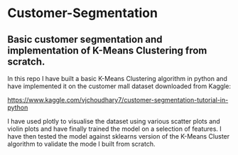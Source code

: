 # Customer-Segmentation
## Basic customer segmentation and implementation of K-Means Clustering from scratch.

In this repo I have built a basic K-Means Clustering algorithm in python and have implemented it on the customer mall dataset downloaded from Kaggle:

https://www.kaggle.com/vjchoudhary7/customer-segmentation-tutorial-in-python

I have used plotly to visualise the dataset using various scatter plots and violin plots and have finally trained the model on a selection of features. I have then tested the model against sklearns version of the K-Means Cluster algorithm to validate the mode I built from scratch.
